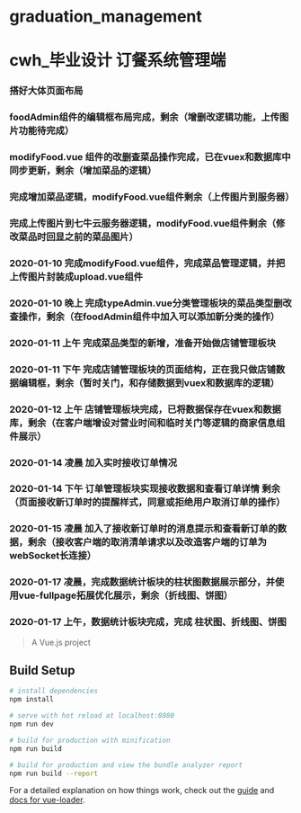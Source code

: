 # graduation_management

# cwh_毕业设计 订餐系统管理端

### 搭好大体页面布局

### foodAdmin组件的编辑框布局完成，剩余（增删改逻辑功能，上传图片功能待完成）

### modifyFood.vue 组件的改删查菜品操作完成，已在vuex和数据库中同步更新，剩余（增加菜品的逻辑）

### 完成增加菜品逻辑，modifyFood.vue组件剩余（上传图片到服务器）

### 完成上传图片到七牛云服务器逻辑，modifyFood.vue组件剩余（修改菜品时回显之前的菜品图片）

### 2020-01-10  完成modifyFood.vue组件，完成菜品管理逻辑，并把上传图片封装成upload.vue组件

### 2020-01-10 晚上 完成typeAdmin.vue分类管理板块的菜品类型删改查操作，剩余（在foodAdmin组件中加入可以添加新分类的操作）

### 2020-01-11 上午 完成菜品类型的新增，准备开始做店铺管理板块

### 2020-01-11  下午 完成店铺管理板块的页面结构，正在我只做店铺数据编辑框，剩余（暂时关门，和存储数据到vuex和数据库的逻辑）

### 2020-01-12  上午 店铺管理板块完成，已将数据保存在vuex和数据库，剩余（在客户端增设对营业时间和临时关门等逻辑的商家信息组件展示）

### 2020-01-14  凌晨  加入实时接收订单情况

### 2020-01-14  下午  订单管理板块实现接收数据和查看订单详情 剩余（页面接收新订单时的提醒样式，同意或拒绝用户取消订单的操作）

### 2020-01-15  凌晨  加入了接收新订单时的消息提示和查看新订单的数据，剩余（接收客户端的取消清单请求以及改造客户端的订单为webSocket长连接）

### 2020-01-17  凌晨，完成数据统计板块的柱状图数据展示部分，并使用vue-fullpage拓展优化展示，剩余（折线图、饼图）

### 2020-01-17  上午，数据统计板块完成，完成 柱状图、折线图、饼图


> A Vue.js project

## Build Setup

``` bash
# install dependencies
npm install

# serve with hot reload at localhost:8080
npm run dev

# build for production with minification
npm run build

# build for production and view the bundle analyzer report
npm run build --report
```

For a detailed explanation on how things work, check out the [guide](http://vuejs-templates.github.io/webpack/) and [docs for vue-loader](http://vuejs.github.io/vue-loader).
